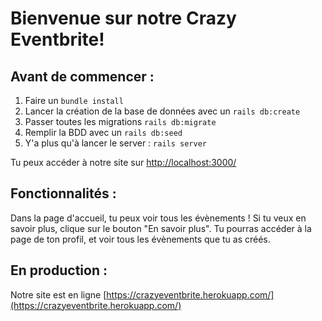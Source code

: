 # Bienvenue sur notre Crazy Eventbrite!

## Avant de commencer :
1. Faire un `bundle install`
2. Lancer la création de la base de données avec un `rails db:create`
3. Passer toutes les migrations `rails db:migrate`
4. Remplir la BDD avec un `rails db:seed`
5. Y'a plus qu'à lancer le server : `rails server`

Tu peux accéder à notre site sur [http://localhost:3000/](http://localhost:3000/)

## Fonctionnalités :
Dans la page d'accueil, tu peux voir tous les évènements ! Si tu veux en savoir plus, clique sur le bouton "En savoir plus".
Tu pourras accéder à la page de ton profil, et voir tous les évènements que tu as créés.

## En production : 
Notre site est en ligne [https://crazyeventbrite.herokuapp.com/](https://crazyeventbrite.herokuapp.com/)